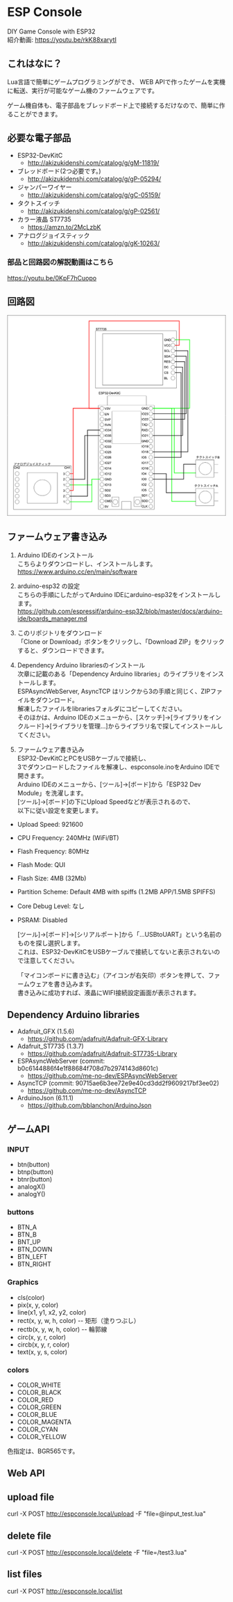 # ESP Console
DIY Game Console with ESP32  
紹介動画: https://youtu.be/rkK88xarytI

## これはなに？
Lua言語で簡単にゲームプログラミングができ、
WEB APIで作ったゲームを実機に転送、実行が可能なゲーム機のファームウェアです。

ゲーム機自体も、電子部品をブレッドボード上で接続するだけなので、簡単に作ることができます。

## 必要な電子部品
- ESP32-DevKitC
  - http://akizukidenshi.com/catalog/g/gM-11819/
- ブレッドボード(2つ必要です。)
  - http://akizukidenshi.com/catalog/g/gP-05294/
- ジャンパーワイヤー
  - http://akizukidenshi.com/catalog/g/gC-05159/
- タクトスイッチ
  - http://akizukidenshi.com/catalog/g/gP-02561/
- カラー液晶 ST7735
  - https://amzn.to/2McLzbK
- アナログジョイスティック
  - http://akizukidenshi.com/catalog/g/gK-10263/

### 部品と回路図の解説動画はこちら
https://youtu.be/0KpF7hCuopo

## 回路図
![回路図](./docs/imgs/circuit.png)

## ファームウェア書き込み

1. Arduino IDEのインストール  
こちらよりダウンロードし、インストールします。  
https://www.arduino.cc/en/main/software

2. arduino-esp32 の設定  
こちらの手順にしたがってArduino IDEにarduino-esp32をインストールします。  
https://github.com/espressif/arduino-esp32/blob/master/docs/arduino-ide/boards_manager.md

3. このリポジトリをダウンロード  
「Clone or Download」ボタンをクリックし、「Download ZIP」をクリックすると、ダウンロードできます。

4. Dependency Arduino librariesのインストール  
次章に記載のある「Dependency Arduino libraries」のライブラリをインストールします。  
ESPAsyncWebServer, AsyncTCP はリンクから3の手順と同じく、ZIPファイルをダウンロード。  
解凍したファイルをlibrariesフォルダにコピーしてください。  
そのほかは、Arduino IDEのメニューから、[スケッチ]->[ライブラリをインクルード]->[ライブラリを管理...]からライブラリ名で探してインストールしてください。

5. ファームウェア書き込み  
ESP32-DevKitCとPCをUSBケーブルで接続し、  
3でダウンロードしたファイルを解凍し、espconsole.inoをArduino IDEで開きます。  
Arduino IDEのメニューから、[ツール]->[ボード]から「ESP32 Dev Module」を洗濯します。  
[ツール]->[ボード]の下にUpload Speedなどが表示されるので、  
以下に従い設定を変更します。

- Upload Speed: 921600
- CPU Frequency: 240MHz (WiFi/BT)
- Flash Frequency: 80MHz
- Flash Mode: QUI
- Flash Size: 4MB (32Mb)
- Partition Scheme: Default 4MB with spiffs (1.2MB APP/1.5MB SPIFFS)
- Core Debug Level: なし
- PSRAM: Disabled

  [ツール]->[ボード]->[シリアルポート]から「...USBtoUART」という名前のものを探し選択します。  
これは、ESP32-DevKitCをUSBケーブルで接続してないと表示されないので注意してください。  

  「マイコンボードに書き込む」（アイコンが右矢印）ボタンを押して、ファームウェアを書き込みます。  
  書き込みに成功すれば、液晶にWIFI接続設定画面が表示されます。

## Dependency Arduino libraries
- Adafruit_GFX (1.5.6)
  - https://github.com/adafruit/Adafruit-GFX-Library
- Adafruit_ST7735 (1.3.7)
  - https://github.com/adafruit/Adafruit-ST7735-Library
- ESPAsyncWebServer (commit: b0c6144886f4e1f88684f708d7b2974143d8601c)
  - https://github.com/me-no-dev/ESPAsyncWebServer
- AsyncTCP (commit: 90715ae6b3ee72e9e40cd3dd2f9609217bf3ee02)
  - https://github.com/me-no-dev/AsyncTCP
- ArduinoJson (6.11.1)
  - https://github.com/bblanchon/ArduinoJson

## ゲームAPI
### INPUT
- btn(button)
- btnp(button)
- btnr(button)
- analogX()
- analogY()

### buttons
- BTN_A
- BTN_B
- BNT_UP
- BTN_DOWN
- BTN_LEFT
- BTN_RIGHT

### Graphics
- cls(color)
- pix(x, y, color)
- line(x1, y1, x2, y2, color)
- rect(x, y, w, h, color) -- 矩形（塗りつぶし）
- rectb(x, y, w, h, color) -- 輪郭線
- circ(x, y, r, color)
- circb(x, y, r, color)
- text(x, y, s, color)

### colors
- COLOR_WHITE
- COLOR_BLACK
- COLOR_RED
- COLOR_GREEN
- COLOR_BLUE
- COLOR_MAGENTA
- COLOR_CYAN
- COLOR_YELLOW

色指定は、BGR565です。

## Web API

## upload file
curl -X POST http://espconsole.local/upload -F "file=@input_test.lua"

## delete file
curl -X POST http://espconsole.local/delete -F "file=/test3.lua"

## list files
curl -X POST http://espconsole.local/list
